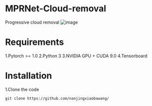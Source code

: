 # MPRNet-Cloud-removal
Progressive cloud removal
 ![image](https://github.com/zhangbaijin/MPRNet-Cloud-removal/blob/main/structure.PNG)
# Requirements
1.Pytorch >= 1.0
2.Python 3
3.NVIDIA GPU + CUDA 9.0
4.Tensorboard


# Installation

1.Clone the code


```
git clone https://github.com/nanjingxiaobawang/
```
